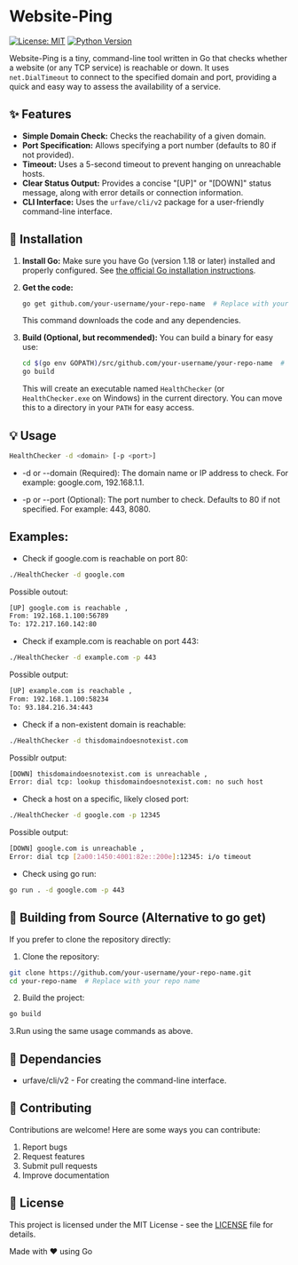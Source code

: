 # Website-Ping

[![License: MIT](https://img.shields.io/badge/License-MIT-yellow.svg)](https://opensource.org/licenses/MIT)
[![Python Version](https://img.shields.io/badge/go-1.23.6%2B-blue)](https://go.dev/dl/)

Website-Ping is a tiny, command-line tool written in Go that checks whether a website (or any TCP service) is reachable or down. It uses `net.DialTimeout` to connect to the specified domain and port, providing a quick and easy way to assess the availability of a service.

## ✨ Features

*   **Simple Domain Check:** Checks the reachability of a given domain.
*   **Port Specification:** Allows specifying a port number (defaults to 80 if not provided).
*   **Timeout:**  Uses a 5-second timeout to prevent hanging on unreachable hosts.
*   **Clear Status Output:**  Provides a concise "[UP]" or "[DOWN]" status message, along with error details or connection information.
*   **CLI Interface:**  Uses the `urfave/cli/v2` package for a user-friendly command-line interface.

## 🚀 Installation

1.  **Install Go:**  Make sure you have Go (version 1.18 or later) installed and properly configured.  See [the official Go installation instructions](https://go.dev/doc/install).

2.  **Get the code:**

    ```bash
    go get github.com/your-username/your-repo-name  # Replace with your actual repo
    ```
    This command downloads the code and any dependencies.

3.  **Build (Optional, but recommended):** You can build a binary for easy use:

    ```bash
    cd $(go env GOPATH)/src/github.com/your-username/your-repo-name  # Go to the project directory
    go build
    ```
    This will create an executable named `HealthChecker` (or `HealthChecker.exe` on Windows) in the current directory.  You can move this to a directory in your `PATH` for easy access.

## 💡 Usage

```bash
HealthChecker -d <domain> [-p <port>]
```

*  -d or --domain (Required): The domain name or IP address to check. For example: google.com, 192.168.1.1.

*  -p or --port (Optional): The port number to check. Defaults to 80 if not specified. For example: 443, 8080.

## Examples:

* Check if google.com is reachable on port 80:

```bash
./HealthChecker -d google.com
```

Possible outout:

```bash
[UP] google.com is reachable ,
From: 192.168.1.100:56789
To: 172.217.160.142:80
```

* Check if example.com is reachable on port 443:


```bash
./HealthChecker -d example.com -p 443
```

Possible output:

```bash
[UP] example.com is reachable ,
From: 192.168.1.100:58234
To: 93.184.216.34:443
```

* Check if a non-existent domain is reachable:

```bash
./HealthChecker -d thisdomaindoesnotexist.com
```

Possiblr output:

```bash
[DOWN] thisdomaindoesnotexist.com is unreachable ,
Error: dial tcp: lookup thisdomaindoesnotexist.com: no such host
```

* Check a host on a specific, likely closed port:


```bash
./HealthChecker -d google.com -p 12345
```

Possible output:

```bash
[DOWN] google.com is unreachable ,
Error: dial tcp [2a00:1450:4001:82e::200e]:12345: i/o timeout
```

* Check using go run:

```bash
go run . -d google.com -p 443
```

## 🔧 Building from Source (Alternative to go get)

If you prefer to clone the repository directly:

1. Clone the repository:

```bash
git clone https://github.com/your-username/your-repo-name.git
cd your-repo-name  # Replace with your repo name
```

2. Build the project:

```bash
go build
```

3.Run using the same usage commands as above.

## 📝 Dependancies

* urfave/cli/v2 - For creating the command-line interface.

## 🤝 Contributing 

Contributions are welcome! Here are some ways you can contribute:

1.  Report bugs
2.  Request features
3.  Submit pull requests
4.  Improve documentation

##  📄 License

This project is licensed under the MIT License - see the [LICENSE](LICENSE) file for details.

Made with ❤️ using Go

